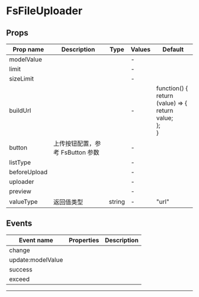 # FsFileUploader

## Props

| Prop name    | Description                      | Type   | Values | Default                                                                |
| ------------ | -------------------------------- | ------ | ------ | ---------------------------------------------------------------------- |
| modelValue   |                                  |        | -      |                                                                        |
| limit        |                                  |        | -      |                                                                        |
| sizeLimit    |                                  |        | -      |                                                                        |
| buildUrl     |                                  |        | -      | function() {<br/> return (value) => {<br/> return value;<br/> };<br/>} |
| button       | 上传按钮配置，参考 FsButton 参数 |        | -      |                                                                        |
| listType     |                                  |        | -      |                                                                        |
| beforeUpload |                                  |        | -      |                                                                        |
| uploader     |                                  |        | -      |                                                                        |
| preview      |                                  |        | -      |                                                                        |
| valueType    | 返回值类型                       | string | -      | "url"                                                                  |

## Events

| Event name        | Properties | Description |
| ----------------- | ---------- | ----------- |
| change            |            |
| update:modelValue |            |
| success           |            |
| exceed            |            |

---
